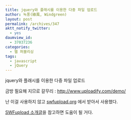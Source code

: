 ```yaml
---
title: jquery와 플래시를 이용한 다중 파일 업로드
author: 녹풍(綠風, Windgreen)
layout: post
permalink: /archives/347
aktt_notify_twitter:
  - yes
daumview_id:
  - 37037236
categories:
  - 웹 퍼블리싱
tags:
  - javascript
  - jQuery
---
```

jquery와 플래시를 이용한 다중 파일 업로드

금방 필요해 지므로 갈무리 : <http://www.uploadify.com/demo/>

난 이걸 사용하지 않고 <a href="http://swfupload.org" target="_blank" title="[http://swfupload.org]로 이동합니다.">swfupload.org</a> 에서 받아서 사용했다.

<a href="/archives/523" target="_blank" title="[http://mytory.local/370]로 이동합니다.">SWFupload 소개글</a>을 참고하면 도움이 될 거다.